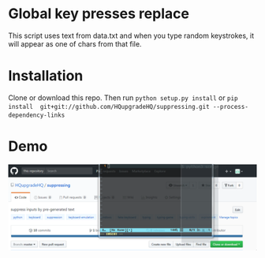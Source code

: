 # Global key presses replace 
This script uses text from data.txt and when you type random keystrokes, it will appear as one of chars from that file.
# Installation 
Clone or download this repo. Then run `python setup.py install` or 
`pip install  git+git://github.com/HQupgradeHQ/suppressing.git --process-dependency-links` 
# Demo
![](https://raw.githubusercontent.com/HQupgradeHQ/suppressing/master/demo.gif)


